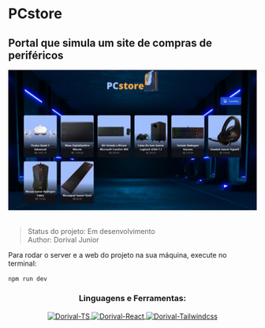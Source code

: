 # PCstore

<h2>Portal que simula um site de compras de periféricos</h2>

<div>
<img src="Images/Ex2.jpeg" width="600rem">
</div>

<br>

> Status do projeto: Em desenvolvimento <br>
> Author: Dorival Junior

Para rodar o server e a web do projeto na sua máquina, execute no terminal:
```
npm run dev
```


  <h3 align="center">Linguagens e Ferramentas:</h3>
<div style="display: inline_block">
      <p align="center">
  <a href="https://www.typescriptlang.org/" target="_blank"><img align="center" alt="Dorival-TS" height="50" width="60" src="https://cdn.jsdelivr.net/gh/devicons/devicon/icons/typescript/typescript-plain.svg"/>
   <a href="https://pt-br.reactjs.org/" target="_blank"><img align="center" alt="Dorival-React" height="50" width="60" src="https://cdn.jsdelivr.net/gh/devicons/devicon/icons/react/react-original.svg"/>
   <a href="https://tailwindcss.com/" target="_blank"><img align="center" alt="Dorival-Tailwindcss" height="50" width="60" src="https://cdn.jsdelivr.net/gh/devicons/devicon/icons/tailwindcss/tailwindcss-plain.svg"/>
  </div>

